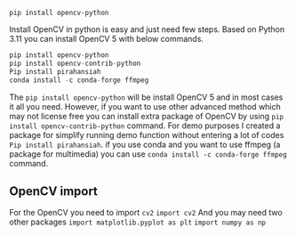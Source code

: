 ```
pip install opencv-python​
```
Install OpenCV in python is easy and just need few steps. 
Based on Python 3.11 you can install OpenCV 5 with below commands.
```python
pip install opencv-python
pip install opencv-contrib-python
Pip install pirahansiah
conda install -c conda-forge ffmpeg
```
The `pip install opencv-python` will be install OpenCV 5 and in most cases it all you need. However, if you want to use other advanced method which may not license free you can install extra package of OpenCV by using `pip install opencv-contrib-python` command. For demo purposes I created a package for simplify running demo function without entering a lot of codes `Pip install pirahansiah`. if you use conda and you want to use ffmpeg (a package for multimedia) you can use `conda install -c conda-forge ffmpeg` command. 

## OpenCV import
For the OpenCV you need to import `cv2`
`import cv2`
And you may need two other packages 
`import matplotlib.pyplot as plt`
`import numpy as np`

